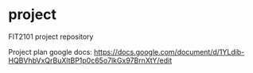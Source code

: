 # project

FIT2101 project repository

Project plan google docs:
https://docs.google.com/document/d/1YLdib-HQBVhbVxQrBuXltBP1p0c65o7lkGx97BrnXtY/edit